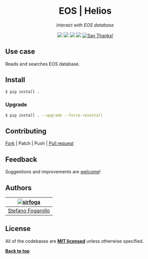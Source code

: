 <div align="center" id="topOfReadme">
	<h1>EOS | Helios</h1>
	<em>Interact with EOS database</em></br>


<a href="https://github.com/eos-sns/helios/pulls"><img src="https://badges.frapsoft.com/os/v1/open-source.svg?v=103"></a> <a href="https://github.com/eos-sns/helios/issues"><img src="https://img.shields.io/badge/contributions-welcome-brightgreen.svg?style=flat"></a> <a href="https://opensource.org/licenses/MIT"><img src="https://img.shields.io/badge/License-MIT-blue.svg"></a> <a href="https://www.python.org/download/releases/3.6.0/"><img src="https://img.shields.io/badge/Python-3.6-blue.svg"></a> <a href="https://saythanks.io/to/sirfoga"><img src="https://img.shields.io/badge/Say%20Thanks-!-1EAEDB.svg" alt="Say Thanks!" /></a>
</div>


## Use case
Reads and searches EOS database.


## Install
```bash
$ pip install .
```


### Upgrade
```bash
$ pip install . --upgrade --force-reinstall
```


## Contributing
[Fork](https://github.com/eos-sns/helios/fork) | Patch | Push | [Pull request](https://github.com/eos-sns/helios/pulls)

## Feedback
Suggestions and improvements are [welcome](https://github.com/eos-sns/helios/issues)!


## Authors

| [![sirfoga](https://avatars0.githubusercontent.com/u/14162628?s=128&v=4)](https://github.com/sirfoga "Follow @sirfoga on Github") |
|---|
| [Stefano Fogarollo](https://sirfoga.github.io) |


## License
All of the codebases are **[MIT licensed](https://opensource.org/licenses/MIT)** unless otherwise specified.

**[Back to top](#topOfReadme)**
